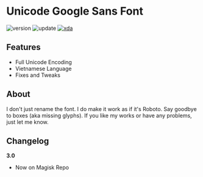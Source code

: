 # Unicode Google Sans Font

![version](https://img.shields.io/badge/Version-3.0-brightgreen.svg) ![update](https://img.shields.io/badge/Update-Feb_5,_2019-blue.svg) [![xda](https://img.shields.io/badge/XDA-Thread-orange.svg)](https://forum.xda-developers.com/apps/magisk/font-headline-fonts-nongthaihoang-t3886349) 

## Features
- Full Unicode Encoding
- Vietnamese Language
- Fixes and Tweaks

## About
I don't just rename the font. I do make it work as if it's Roboto. Say goodbye to boxes (aka missing glyphs).
If you like my works or have any problems, just let me know.

## Changelog
**3.0**
- Now on Magisk Repo
